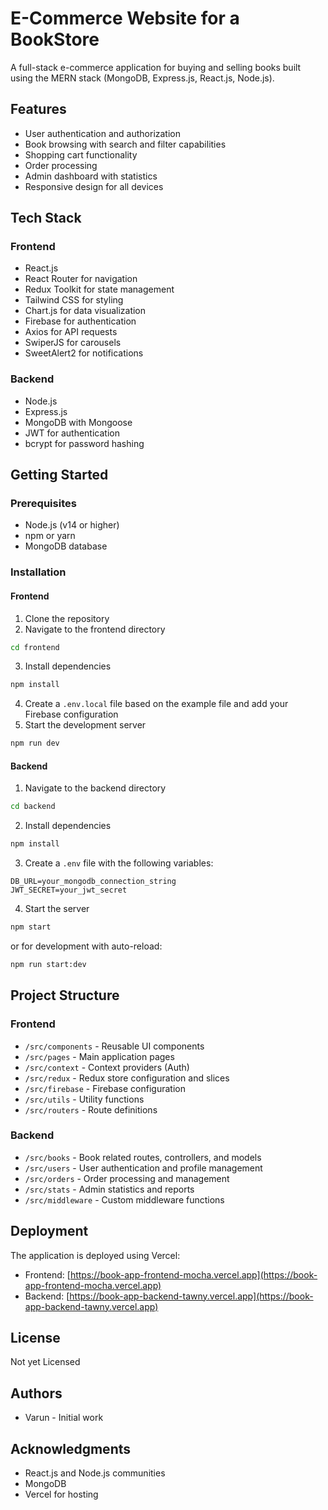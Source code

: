# E-Commerce Website for a BookStore

A full-stack e-commerce application for buying and selling books built using the MERN stack (MongoDB, Express.js, React.js, Node.js).

## Features

- User authentication and authorization
- Book browsing with search and filter capabilities
- Shopping cart functionality
- Order processing
- Admin dashboard with statistics
- Responsive design for all devices

## Tech Stack

### Frontend
- React.js
- React Router for navigation
- Redux Toolkit for state management
- Tailwind CSS for styling
- Chart.js for data visualization
- Firebase for authentication
- Axios for API requests
- SwiperJS for carousels
- SweetAlert2 for notifications

### Backend
- Node.js
- Express.js
- MongoDB with Mongoose
- JWT for authentication
- bcrypt for password hashing

## Getting Started

### Prerequisites
- Node.js (v14 or higher)
- npm or yarn
- MongoDB database

### Installation

#### Frontend
1. Clone the repository
2. Navigate to the frontend directory
```bash
cd frontend
```
3. Install dependencies
```bash
npm install
```
4. Create a `.env.local` file based on the example file and add your Firebase configuration
5. Start the development server
```bash
npm run dev
```

#### Backend
1. Navigate to the backend directory
```bash
cd backend
```
2. Install dependencies
```bash
npm install
```
3. Create a `.env` file with the following variables:
```
DB_URL=your_mongodb_connection_string
JWT_SECRET=your_jwt_secret
```
4. Start the server
```bash
npm start
```
or for development with auto-reload:
```bash
npm run start:dev
```

## Project Structure

### Frontend
- `/src/components` - Reusable UI components
- `/src/pages` - Main application pages
- `/src/context` - Context providers (Auth)
- `/src/redux` - Redux store configuration and slices
- `/src/firebase` - Firebase configuration
- `/src/utils` - Utility functions
- `/src/routers` - Route definitions

### Backend
- `/src/books` - Book related routes, controllers, and models
- `/src/users` - User authentication and profile management
- `/src/orders` - Order processing and management
- `/src/stats` - Admin statistics and reports
- `/src/middleware` - Custom middleware functions

## Deployment

The application is deployed using Vercel:
- Frontend: [https://book-app-frontend-mocha.vercel.app](https://book-app-frontend-mocha.vercel.app)
- Backend: [https://book-app-backend-tawny.vercel.app](https://book-app-backend-tawny.vercel.app) 

## License

Not yet Licensed

## Authors

- Varun - Initial work

## Acknowledgments

- React.js and Node.js communities
- MongoDB
- Vercel for hosting
